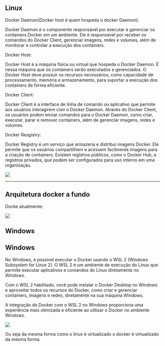## Linux

Docker Daemon(Docker host é quem hospeda o docker Daemon):

Docker Daemon é o componente responsável por executar e gerenciar os containers Docker em um ambiente. Ele é responsável por receber os comandos do Docker Client, gerenciar imagens, redes e volumes, além de monitorar e controlar a execução dos containers.

  

Docker Host:

Docker Host é a máquina física ou virtual que hospeda o Docker Daemon. É nessa máquina que os containers serão executados e gerenciados. O Docker Host deve possuir os recursos necessários, como capacidade de processamento, memória e armazenamento, para suportar a execução dos containers de forma eficiente.

  

Docker Client:

Docker Client é a interface de linha de comando ou aplicativo que permite aos usuários interagirem com o Docker Daemon. Através do Docker Client, os usuários podem enviar comandos para o Docker Daemon, como criar, executar, parar e remover containers, além de gerenciar imagens, redes e volumes.

  

Docker Resgistry:

Docker Registry é um serviço que armazena e distribui imagens Docker. Ele permite que os usuários compartilhem e acessem facilmente imagens para a criação de containers. Existem registros públicos, como o Docker Hub, e registros privados, que podem ser configurados para uso interno em uma organização.

  

![](arq-docker.png)

  

---

  

## Arquitetura docker a fundo

Docke atualmente:

![](arq-docker-interno.png)

  

  

## Windows

## Windows

No Windows, é possível executar o Docker usando o WSL 2 (Windows Subsystem for Linux 2). O WSL 2 é um ambiente de execução do Linux que permite executar aplicativos e comandos do Linux diretamente no Windows.

Com o WSL 2 habilitado, você pode instalar o Docker Desktop no Windows e aproveitar todos os recursos do Docker, como criar e gerenciar containers, imagens e redes, diretamente na sua máquina Windows.

A integração do Docker com o WSL 2 no Windows proporciona uma experiência mais otimizada e eficiente ao utilizar o Docker no ambiente Windows.

  

![](arq-docker-windows.png)

  

Ou seja da mesma forma como o linux é virtualizado o docker é virtualizado da mesma forma.